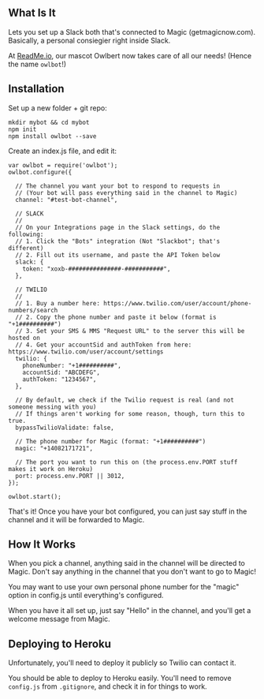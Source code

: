 What Is It
----------

Lets you set up a Slack both that's connected to Magic (getmagicnow.com). Basically, a personal consiegier right inside Slack.

At [ReadMe.io](http://readme.io), our mascot Owlbert now takes care of all our needs! (Hence the name `owlbot`!)

Installation
------------

Set up a new folder + git repo:

    mkdir mybot && cd mybot
    npm init
    npm install owlbot --save

Create an index.js file, and edit it:

    var owlbot = require('owlbot');
    owlbot.configure({
      
      // The channel you want your bot to respond to requests in
      // (Your bot will pass everything said in the channel to Magic)
      channel: "#test-bot-channel",

      // SLACK
      //
      // On your Integrations page in the Slack settings, do the following:
      // 1. Click the "Bots" integration (Not "Slackbot"; that's different)
      // 2. Fill out its username, and paste the API Token below
      slack: {
        token: "xoxb-###############-###########",
      },

      // TWILIO
      //
      // 1. Buy a number here: https://www.twilio.com/user/account/phone-numbers/search
      // 2. Copy the phone number and paste it below (format is "+1##########")
      // 3. Set your SMS & MMS "Request URL" to the server this will be hosted on
      // 4. Get your accountSid and authToken from here: https://www.twilio.com/user/account/settings
      twilio: {
        phoneNumber: "+1##########",
        accountSid: "ABCDEFG",
        authToken: "1234567",
      },

      // By default, we check if the Twilio request is real (and not someone messing with you)
      // If things aren't working for some reason, though, turn this to true.
      bypassTwilioValidate: false,

      // The phone number for Magic (format: "+1##########")
      magic: "+14082171721",

      // The port you want to run this on (the process.env.PORT stuff makes it work on Heroku)
      port: process.env.PORT || 3012,
    });

    owlbot.start();

That's it! Once you have your bot configured, you can just say stuff in the channel and it will be forwarded to Magic.

How It Works
------------

When you pick a channel, anything said in the channel will be directed to Magic. Don't say anything in the channel that you don't want to go to Magic!

You may want to use your own personal phone number for the "magic" option in config.js until everything's configured.

When you have it all set up, just say "Hello" in the channel, and you'll get a welcome message from Magic.

Deploying to Heroku
-------------------

Unfortunately, you'll need to deploy it publicly so Twilio can contact it.

You should be able to deploy to Heroku easily. You'll need to remove `config.js` from `.gitignore`, and check it in for things to work.

